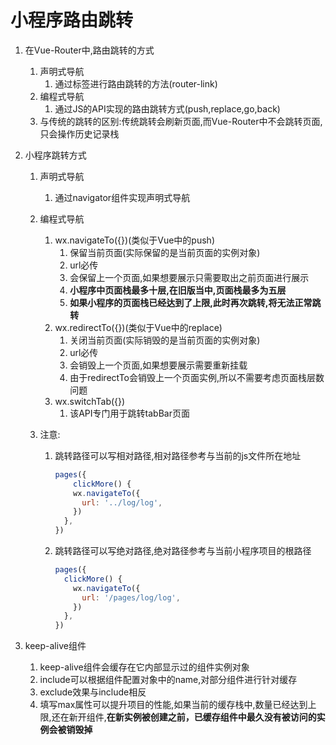 # 小程序路由跳转

1. 在Vue-Router中,路由跳转的方式
   1. 声明式导航
      1. 通过标签进行路由跳转的方法(router-link)
   2. 编程式导航
      1. 通过JS的API实现的路由跳转方式(push,replace,go,back)
   3. 与传统的跳转的区别:传统跳转会刷新页面,而Vue-Router中不会跳转页面,只会操作历史记录栈
   
2. 小程序跳转方式
   1. 声明式导航
      1. 通过navigator组件实现声明式导航
      
   2. 编程式导航
      1. wx.navigateTo({})(类似于Vue中的push)
         1. 保留当前页面(实际保留的是当前页面的实例对象)
         2. url必传
         3. 会保留上一个页面,如果想要展示只需要取出之前页面进行展示
         4. **小程序中页面栈最多十层,在旧版当中,页面栈最多为五层**
         5. **如果小程序的页面栈已经达到了上限,此时再次跳转,将无法正常跳转**
      2. wx.redirectTo({})(类似于Vue中的replace)
         1. 关闭当前页面(实际销毁的是当前页面的实例对象)
         2. url必传
         3. 会销毁上一个页面,如果想要展示需要重新挂载
         4. 由于redirectTo会销毁上一个页面实例,所以不需要考虑页面栈层数问题
      3. wx.switchTab({})
         1. 该API专门用于跳转tabBar页面
      
   3. 注意:
      1. 跳转路径可以写相对路径,相对路径参考与当前的js文件所在地址
      
         ```js
         pages({
             clickMore() {
             wx.navigateTo({
               url: '../log/log',
             })
           },
         })
         ```
      
         
      
      2. 跳转路径可以写绝对路径,绝对路径参考与当前小程序项目的根路径
      
         ```js
         pages({
           clickMore() {
             wx.navigateTo({
               url: '/pages/log/log',
             })
           },
         })
         ```
      
         
   
3. keep-alive组件
   1. keep-alive组件会缓存在它内部显示过的组件实例对象
   2. include可以根据组件配置对象中的name,对部分组件进行针对缓存
   3. exclude效果与include相反
   4. 填写max属性可以提升项目的性能,如果当前的缓存栈中,数量已经达到上限,还在新开组件,**在新实例被创建之前，已缓存组件中最久没有被访问的实例会被销毁掉**

